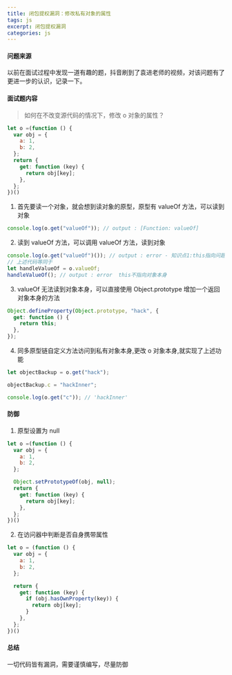 ```yaml
---
title: 闭包提权漏洞：修改私有对象的属性
tags: js
excerpt: 闭包提权漏洞
categories: js
---
```


#### 问题来源

以前在面试过程中发现一道有趣的题，抖音刷到了袁进老师的视频，对该问题有了更进一步的认识，记录一下。

#### 面试题内容

> 如何在不改变源代码的情况下，修改 o 对象的属性？

```javascript
let o =(function () {
  var obj = {
    a: 1,
    b: 2,
  };
  return {
    get: function (key) {
      return obj[key];
    },
  };
})()
```

1. 首先要读一个对象，就会想到读对象的原型，原型有 valueOf 方法，可以读到对象

```javascript
console.log(o.get("valueOf")); // output : [Function: valueOf]
```

2. 读到 valueOf 方法，可以调用 valueOf 方法，读到对象

```javascript
console.log(o.get("valueOf")()); // output : error - 知识点1:this指向问题
// 上述代码等同于
let handleValueOf = o.valueOf;
handleValueOf(); // output : error  this不指向对象本身
```

3. valueOf 无法读到对象本身，可以直接使用 Object.prototype 增加一个返回对象本身的方法

```javascript
Object.defineProperty(Object.prototype, "hack", {
  get: function () {
    return this;
  },
});
```

4. 同多原型链自定义方法访问到私有对象本身,更改 o 对象本身,就实现了上述功能

```javascript
let objectBackup = o.get("hack");

objectBackup.c = "hackInner";

console.log(o.get("c")); // 'hackInner'
```

#### 防御

1. 原型设置为 null

```javascript
let o =(function () {
  var obj = {
    a: 1,
    b: 2,
  };

  Object.setPrototypeOf(obj, null);
  return {
    get: function (key) {
      return obj[key];
    },
  };
})()
```

2. 在访问器中判断是否自身携带属性

```javascript
let o = (function () {
  var obj = {
    a: 1,
    b: 2,
  };

  return {
    get: function (key) {
      if (obj.hasOwnProperty(key)) {
        return obj[key];
      }
    },
  };
})()
```

#### 总结

一切代码皆有漏洞，需要谨慎编写，尽量防御
